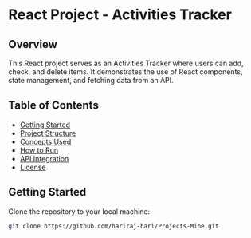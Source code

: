 # React Project - Activities Tracker

## Overview

This React project serves as an Activities Tracker where users can add, check, and delete items. It demonstrates the use of React components, state management, and fetching data from an API.

## Table of Contents

- [Getting Started](#getting-started)
- [Project Structure](#project-structure)
- [Concepts Used](#concepts-used)
- [How to Run](#how-to-run)
- [API Integration](#api-integration)
- [License](#license)

## Getting Started

Clone the repository to your local machine:

```bash
git clone https://github.com/hariraj-hari/Projects-Mine.git
